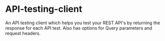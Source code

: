 # API-testing-client
An API testing client which helps you test your REST API's by returning the response for each API test. Also has options for Query parameters and request headers.

